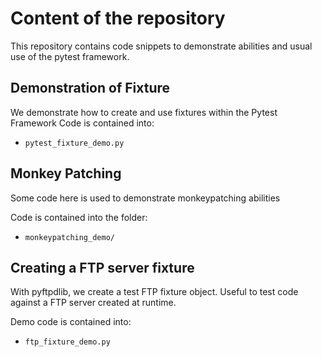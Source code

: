 # Content of the repository

This repository contains code snippets to demonstrate abilities and usual use of 
the pytest framework.

## Demonstration of Fixture

We demonstrate how to create and use fixtures within the Pytest Framework 
Code is contained into:

- `pytest_fixture_demo.py`

## Monkey Patching

Some code here is used to demonstrate monkeypatching abilities

Code is contained into the folder:

 - `monkeypatching_demo/`

## Creating a FTP server fixture

With pyftpdlib, we create a test FTP fixture object. Useful to test code 
against a FTP server created at runtime.

Demo code is contained into:

- `ftp_fixture_demo.py`

